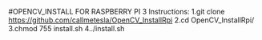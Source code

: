 #OPENCV_INSTALL FOR RASPBERRY PI 3 
Instructions:
1.git clone https://github.com/callmetesla/OpenCV_InstallRpi
2.cd OpenCV_InstallRpi/
3.chmod 755 install.sh
4../install.sh
